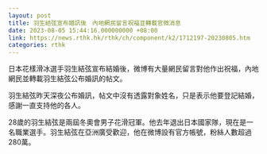 ```yaml
---
layout: post
title: 羽生結弦宣布婚訊後　內地網民留言祝福並轉載官微消息
date: 2023-08-05 15:44:16.000000000 +08:00
link: https://news.rthk.hk/rthk/ch/component/k2/1712197-20230805.htm
categories: rthk
---
```


日本花樣滑冰選手羽生結弦宣布結婚後，微博有大量網民留言對他作出祝福，內地網民並轉載羽生結弦公布婚訊的帖文。

羽生結弦昨天深夜公布婚訊，帖文中沒有透露對象姓名，只是表示他要登記結婚，感謝一直支持他的各人。

28歲的羽生結弦是兩屆冬奧會男子花滑冠軍。他去年退出日本國家隊，現在是一名職業選手。羽生結弦在亞洲廣受歡迎，他在微博設有官方帳號，粉絲人數超過280萬。

